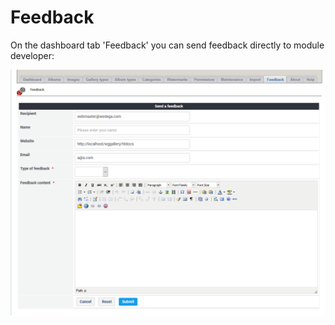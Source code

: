 # Feedback

On the dashboard tab 'Feedback' you can send feedback directly to module developer:

![](../../.gitbook/assets/feedback1.png)

